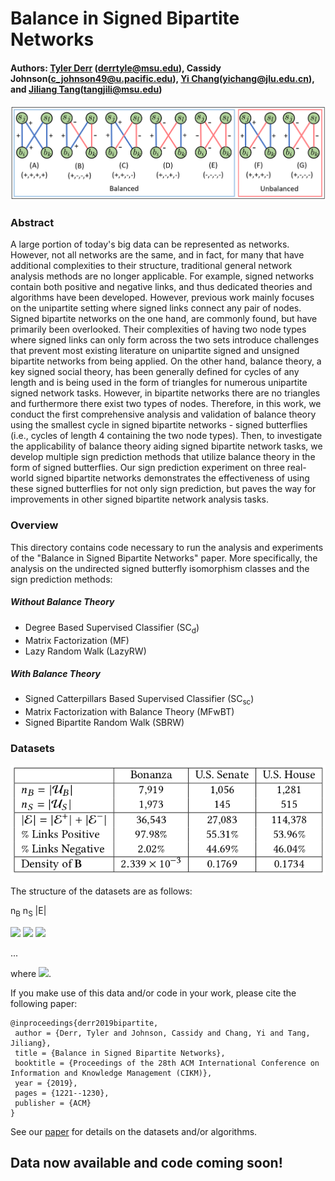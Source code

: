 # Balance in Signed Bipartite Networks

#### Authors: [Tyler Derr](http://www.TylerDerr.com) (derrtyle@msu.edu), Cassidy Johnson(c_johnson49@u.pacific.edu), [Yi Chang](http://www.yichang-cs.com/)(yichang@jlu.edu.cn), and [Jiliang Tang](http://www.cse.msu.edu/~tangjili)(tangjili@msu.edu)

<div style="text-align:center"><img src ="signed_butterflies.png" ,width=400/></div>

### Abstract

A large portion of today's big data can be represented as networks. However, not all networks are the same, and in fact, for many that have additional complexities to their structure, traditional general network analysis methods are no longer applicable. For example, signed networks contain both positive and negative links, and thus dedicated theories and algorithms have been developed. However, previous work mainly focuses on the unipartite setting where signed links connect any pair of nodes. Signed bipartite networks on the one hand, are commonly found, but have primarily been overlooked. Their complexities of having two node types where signed links can only form across the two sets introduce challenges that prevent most existing literature on unipartite signed and unsigned bipartite networks from being applied. On the other hand, balance theory, a key signed social theory, has been generally defined for cycles of any length and is being used in the form of triangles for numerous unipartite signed network tasks. However, in bipartite networks there are no triangles and furthermore there exist two types of nodes. Therefore, in this work, we conduct the first comprehensive analysis and validation of balance theory using the smallest cycle in signed bipartite networks - signed butterflies (i.e., cycles of length 4 containing the two node types). Then, to investigate the applicability of balance theory aiding signed bipartite network tasks, we develop multiple sign prediction methods that utilize balance theory in the form of signed butterflies. Our sign prediction experiment on three real-world signed bipartite networks demonstrates the effectiveness of using these signed butterflies for not only sign prediction, but paves the way for improvements in other signed bipartite network analysis tasks.



### Overview

This directory contains code necessary to run the analysis and experiments of the "Balance in Signed Bipartite Networks" paper. 
More specifically, the analysis on the undirected signed butterfly isomorphism classes and the sign prediction methods: 

##### Without Balance Theory

* Degree Based Supervised Classifier (SC<sub>d</sub>)
* Matrix Factorization (MF)
* Lazy Random Walk (LazyRW)

##### With Balance Theory

* Signed Catterpillars Based Supervised Classifier (SC<sub>sc</sub>)
* Matrix Factorization with Balance Theory (MFwBT)
* Signed Bipartite Random Walk (SBRW)

### Datasets

<div style="text-align:center"><img src ="signed_bipartite_network_stats.png" ,width=300/></div>

The structure of the datasets are as follows:

n<sub>B</sub> n<sub>S</sub> |E|

<img src="https://render.githubusercontent.com/render/math?math=b_i"> <img src="https://render.githubusercontent.com/render/math?math=s_j"> <img src="https://render.githubusercontent.com/render/math?math={\bf B}_{ij}">

...

where <img src="https://render.githubusercontent.com/render/math?math={\bf B}_{ij} \in \{-1,1\}">. 


If you make use of this data and/or code in your work, please cite the following paper:

    @inproceedings{derr2019bipartite,
     author = {Derr, Tyler and Johnson, Cassidy and Chang, Yi and Tang, Jiliang},
     title = {Balance in Signed Bipartite Networks},
     booktitle = {Proceedings of the 28th ACM International Conference on Information and Knowledge Management (CIKM)},
     year = {2019},
     pages = {1221--1230},
     publisher = {ACM}
    } 

See our [paper](http://www.cse.msu.edu/~derrtyle/papers/cikm2019-signed_bipartite_networks.pdf) for details on the datasets and/or algorithms.

## Data now available and code coming soon!
